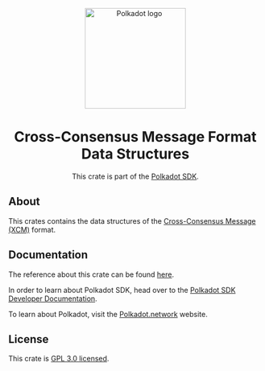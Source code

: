<div align="center">

<img
alt="Polkadot logo" width="200"
src="https://raw.githubusercontent.com/paritytech/polkadot-sdk/rzadp/readmes/docs/images/Polkadot_Logo_Horizontal_Pink_BlackOnWhite.png">

# Cross-Consensus Message Format Data Structures

This crate is part of the [Polkadot SDK](https://github.com/paritytech/polkadot-sdk/).

</div>

## About

This crates contains the data structures of the
[Cross-Consensus Message (XCM)](https://wiki.polkadot.network/docs/learn-xcm) format.

## Documentation

The reference about this crate can be found [here](https://paritytech.github.io/polkadot-sdk/master/staging_xcm).

In order to learn about Polkadot SDK, head over to the [Polkadot SDK Developer Documentation](https://paritytech.github.io/polkadot-sdk/master/polkadot_sdk_docs/index.html).

To learn about Polkadot, visit the [Polkadot.network](https://polkadot.network/) website.

## License

This crate is [GPL 3.0 licensed](https://spdx.org/licenses/GPL-3.0-only.html).
